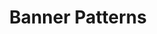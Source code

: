 ---
layout: post
title: Banner Patterns
permalink: /addons/compliance32x/Banner%20Patterns
comments: true
comments-id: BannerPatterns
header-img: compliance32x/addons/Banner Patterns.jpg

long_text: Adds symbols to banner patterns so they can be easily identified.

authors:
  - Apicella111
  - Kremaca (Concept)

download:
  - 1.16:
    - https://github.com/Compliance-Addons/Addons/raw/master/32x/Banner%20Patterns/bannerpatterns.zip
---